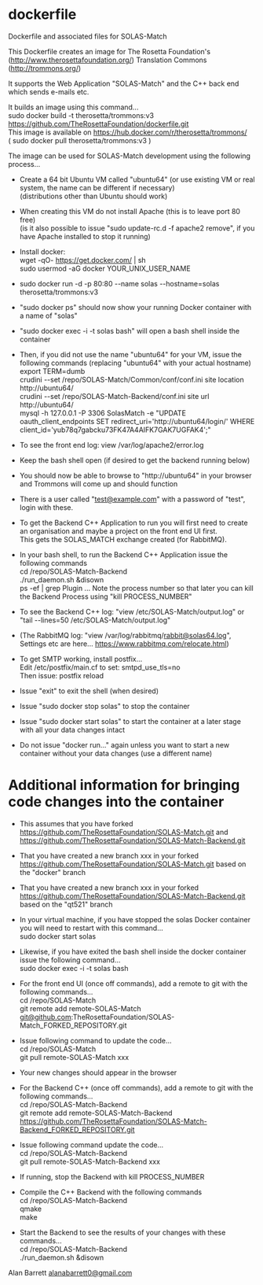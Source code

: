 # dockerfile
Dockerfile and associated files for SOLAS-Match

This Dockerfile creates an image for The Rosetta Foundation's (http://www.therosettafoundation.org/) Translation Commons (http://trommons.org/)

It supports the Web Application "SOLAS-Match" and the C++ back end which sends e-mails etc.

It builds an image using this command...<br />
sudo docker build -t therosetta/trommons:v3 https://github.com/TheRosettaFoundation/dockerfile.git<br />
This image is available on https://hub.docker.com/r/therosetta/trommons/<br />
( sudo docker pull therosetta/trommons:v3 )

The image can be used for SOLAS-Match development using the following process...

* Create a 64 bit Ubuntu VM called "ubuntu64" (or use existing VM or real system, the name can be different if necessary)<br />
(distributions other than Ubuntu should work)

* When creating this VM do not install Apache (this is to leave port 80 free)<br />
(is it also possible to issue "sudo update-rc.d -f apache2 remove", if you have Apache installed to stop it running)

* Install docker:<br />
wget -qO- https://get.docker.com/ | sh<br />
sudo usermod -aG docker YOUR_UNIX_USER_NAME

* sudo docker run -d -p 80:80 --name solas --hostname=solas therosetta/trommons:v3

* "sudo docker ps" should now show your running Docker container with a name of "solas"

* "sudo docker exec -i -t solas bash" will open a bash shell inside the container

* Then, if you did not use the name "ubuntu64" for your VM, issue the following commands (replacing "ubuntu64" with your actual hostname)<br />
export TERM=dumb<br />
crudini --set /repo/SOLAS-Match/Common/conf/conf.ini site location http://ubuntu64/<br />
crudini --set /repo/SOLAS-Match-Backend/conf.ini site url http://ubuntu64/<br />
mysql -h 127.0.0.1 -P 3306 SolasMatch -e "UPDATE oauth_client_endpoints SET redirect_uri='http://ubuntu64/login/' WHERE client_id='yub78q7gabcku73FK47A4AIFK7GAK7UGFAK4';"

* To see the front end log: view /var/log/apache2/error.log

* Keep the bash shell open (if desired to get the backend running below)

* You should now be able to browse to "http://ubuntu64" in your browser and Trommons will come up and should function

* There is a user called "test@example.com" with a password of "test", login with these.

* To get the Backend C++ Application to run you will first need to create an organisation and maybe a project on the front end UI first.<br />
This gets the SOLAS_MATCH exchange created (for RabbitMQ).

* In your bash shell, to run the Backend C++ Application issue the following commands<br />
cd /repo/SOLAS-Match-Backend<br />
./run_daemon.sh &disown<br />
ps -ef | grep Plugin
... Note the process number so that later you can kill the Backend Process using "kill PROCESS_NUMBER"

* To see the Backend C++ log: "view /etc/SOLAS-Match/output.log" or "tail --lines=50 /etc/SOLAS-Match/output.log"

* (The RabbitMQ log: "view /var/log/rabbitmq/rabbit@solas64.log", Settings etc are here... https://www.rabbitmq.com/relocate.html)

* To get SMTP working, install postfix...<br />
Edit /etc/postfix/main.cf to set: smtpd_use_tls=no<br />
Then issue: postfix reload

* Issue "exit" to exit the shell (when desired)

* Issue "sudo docker stop solas" to stop the container

* Issue "sudo docker start solas" to start the container at a later stage with all your data changes intact

* Do not issue "docker run..." again unless you want to start a new container without your data changes (use a different name)

# Additional information for bringing code changes into the container

* This assumes that you have forked https://github.com/TheRosettaFoundation/SOLAS-Match.git and https://github.com/TheRosettaFoundation/SOLAS-Match-Backend.git

* That you have created a new branch xxx in your forked https://github.com/TheRosettaFoundation/SOLAS-Match.git based on the "docker" branch

* That you have created a new branch xxx in your forked https://github.com/TheRosettaFoundation/SOLAS-Match-Backend.git based on the "qt521" branch

* In your virtual machine, if you have stopped the solas Docker container you will need to restart with this command...<br />
sudo docker start solas

* Likewise, if you have exited the bash shell inside the docker container issue the following command...<br />
sudo docker exec -i -t solas bash

* For the front end UI (once off commands), add a remote to git with the following commands...<br />
cd /repo/SOLAS-Match<br />
git remote add remote-SOLAS-Match git@github.com:TheRosettaFoundation/SOLAS-Match_FORKED_REPOSITORY.git

* Issue following command to update the code...<br />
cd /repo/SOLAS-Match<br />
git pull remote-SOLAS-Match xxx

* Your new changes should appear in the browser

* For the Backend C++ (once off commands), add a remote to git with the following commands...<br />
cd /repo/SOLAS-Match-Backend<br />
git remote add remote-SOLAS-Match-Backend https://github.com/TheRosettaFoundation/SOLAS-Match-Backend_FORKED_REPOSITORY.git

* Issue following command update the code...<br />
cd /repo/SOLAS-Match-Backend<br />
git pull remote-SOLAS-Match-Backend xxx

* If running, stop the Backend with kill PROCESS_NUMBER

* Compile the C++ Backend with the following commands<br />
cd  /repo/SOLAS-Match-Backend<br />
qmake<br />
make

* Start the Backend to see the results of your changes with these commands...<br />
cd /repo/SOLAS-Match-Backend<br />
./run_daemon.sh &disown<br />

Alan Barrett
alanabarrett0@gmail.com